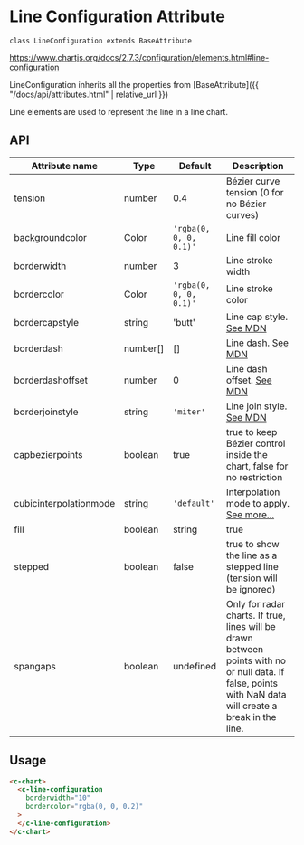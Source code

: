 # Line Configuration Attribute
`class LineConfiguration extends BaseAttribute`

https://www.chartjs.org/docs/2.7.3/configuration/elements.html#line-configuration

LineConfiguration inherits all the properties from [BaseAttribute]({{ "/docs/api/attributes.html" | relative_url }})

Line elements are used to represent the line in a line chart.


## API

| Attribute name | Type | Default | Description
| --- | --- | --- | ---
| tension | number | 0.4 | Bézier curve tension (0 for no Bézier curves)
| backgroundcolor | Color | `'rgba(0, 0, 0, 0.1)'` | Line fill color
| borderwidth | number | 3 | Line stroke width
| bordercolor | Color | `'rgba(0, 0, 0, 0.1)'` | Line stroke color
| bordercapstyle | string | 'butt' | Line cap style. [See MDN](https://developer.mozilla.org/en/docs/Web/API/CanvasRenderingContext2D/lineCap)
| borderdash | number[] | [] | Line dash. [See MDN](https://developer.mozilla.org/en-US/docs/Web/API/CanvasRenderingContext2D/setLineDash)
| borderdashoffset | number | 0 | Line dash offset. [See MDN](https://developer.mozilla.org/en-US/docs/Web/API/CanvasRenderingContext2D/lineDashOffset)
| borderjoinstyle | string | `'miter'` | Line join style. [See MDN](https://developer.mozilla.org/en-US/docs/Web/API/CanvasRenderingContext2D/lineJoin)
| capbezierpoints | boolean | true | true to keep Bézier control inside the chart, false for no restriction
| cubicinterpolationmode | string | `'default'` | Interpolation mode to apply. [See more...](https://www.chartjs.org/docs/2.7.3/charts/line.html#cubicinterpolationmode)
| fill | boolean|string | true | How to fill the area under the line. See [area charts](https://www.chartjs.org/docs/2.7.3/charts/area.html#filling-modes)
| stepped | boolean | false | true to show the line as a stepped line (tension will be ignored)
| spangaps | boolean | undefined | Only for radar charts. If true, lines will be drawn between points with no or null data. If false, points with NaN data will create a break in the line.

## Usage

```html
<c-chart>
  <c-line-configuration
    borderwidth="10"
    bordercolor="rgba(0, 0, 0.2)"
  >
  </c-line-configuration>
</c-chart>
```
